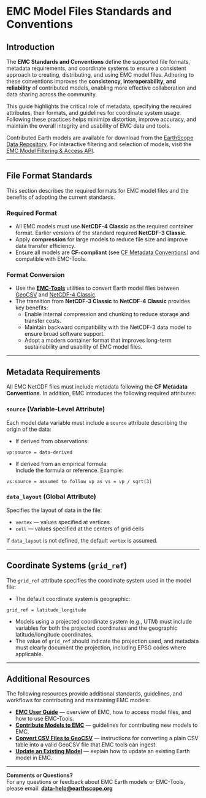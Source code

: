 # EMC Model Files Standards and Conventions

## Introduction

The **EMC Standards and Conventions** define the supported file formats, metadata requirements, and coordinate systems to ensure a consistent approach to creating, distributing, and using EMC model files. Adhering to these conventions improves the **consistency, interoperability, and reliability** of contributed models, enabling more effective collaboration and data sharing across the community.  

This guide highlights the critical role of metadata, specifying the required attributes, their formats, and guidelines for coordinate system usage. Following these practices helps minimize distortion, improve accuracy, and maintain the overall integrity and usability of EMC data and tools.  

Contributed Earth models are available for download from the [EarthScope Data Repository](https://data.dev.earthscope.org/archive/seismology/products/emc/netcdf/). For interactive filtering and selection of models, visit the [EMC Model Filtering & Access API](https://data.dev.earthscope.org/archive/seismology/products/emc/README.html).  

---

## File Format Standards

This section describes the required formats for EMC model files and the benefits of adopting the current standards.

### Required Format
- All EMC models must use **NetCDF-4 Classic** as the required container format. Earlier versions of the standard required **NetCDF-3 Classic**.  
- Apply **compression** for large models to reduce file size and improve data transfer efficiency.  
- Ensure all models are **CF-compliant** (see [CF Metadata Conventions](https://cfconventions.org/)) and compatible with EMC-Tools.  

### Format Conversion
- Use the [**EMC-Tools**](https://github.com/EarthScope/emc-tools) utilities to convert Earth model files between [GeoCSV](https://ds.iris.edu/files/geocsv/GeoCSV.pdf) and [NetCDF-4 Classic](https://docs.unidata.ucar.edu/netcdf-c/4.9.2/file_format_specifications.html).  
- The transition from **NetCDF-3 Classic** to **NetCDF-4 Classic** provides key benefits:  
    - Enable internal compression and chunking to reduce storage and transfer costs.  
    - Maintain backward compatibility with the NetCDF-3 data model to ensure broad software support.  
    - Adopt a modern container format that improves long-term sustainability and usability of EMC model files.  

---

## Metadata Requirements

All EMC NetCDF files must include metadata following the **CF Metadata Conventions**. In addition, EMC introduces the following required attributes:

### `source` (Variable-Level Attribute) 
Each model data variable must include a `source` attribute describing the origin of the data:

- If derived from observations:  

```  
vp:source = data-derived  
```  

- If derived from an empirical formula:  
  Include the formula or reference. Example:  

```  
vs:source = assumed to follow vp as vs = vp / sqrt(3)  
```  

### `data_layout` (Global Attribute) 
Specifies the layout of data in the file:

- `vertex` — values specified at vertices  
- `cell` — values specified at the centers of grid cells  

If `data_layout` is not defined, the default `vertex` is assumed.  

---

## Coordinate Systems (`grid_ref`)

The `grid_ref` attribute specifies the coordinate system used in the model file:

- The default coordinate system is geographic:  

```  
grid_ref = latitude_longitude  
```  

- Models using a projected coordinate system (e.g., UTM) must include variables for both the projected coordinates and the geographic latitude/longitude coordinates.  
- The value of `grid_ref` should indicate the projection used, and metadata must clearly document the projection, including EPSG codes where applicable.  

---

## Additional Resources

The following resources provide additional standards, guidelines, and workflows for contributing and maintaining EMC models:

- [**EMC User Guide**](../emc-user-guide.md) &mdash; overview of EMC, how to access model files, and how to use EMC-Tools.  
- [**Contribute Models to EMC**](emc-model-contribution-guide.md) &mdash; guidelines for contributing new models to EMC.  
- [**Convert CSV Files to GeoCSV**](emc-csv-to-geocsv.md) &mdash; instructions for converting a plain CSV table into a valid GeoCSV file that EMC tools can ingest.  
- [**Update an Existing Model**](emc-update-existing-model.md) &mdash; explain how to update an existing Earth model in EMC.  

---

**Comments or Questions?**  
For any questions or feedback about EMC Earth models or EMC-Tools,  
please email: **[data-help@earthscope.org](mailto:data-help@earthscope.org)**  
